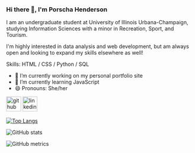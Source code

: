 ### Hi there 👋, I'm Porscha Henderson
I am an undergraduate student at University of Illinois Urbana-Champaign, studying Information Sciences with a minor in Recreation, Sport, and Tourism.

I'm highly interested in data analysis and web development, but am always open and looking to expand my skills elsewhere as well!

Skills: HTML / CSS / Python / SQL

- 🔭 I’m currently working on my personal portfolio site 
- 🌱 I’m currently learning JavaScript 
- 😄 Pronouns: She/her 


[<img src='https://cdn.jsdelivr.net/npm/simple-icons@3.0.1/icons/github.svg' alt='github' height='40'>](https://github.com/pjordan2)  [<img src='https://cdn.jsdelivr.net/npm/simple-icons@3.0.1/icons/linkedin.svg' alt='linkedin' height='40'>](https://www.linkedin.com/in/porschahend/)  

[![Top Langs](https://github-readme-stats.vercel.app/api/top-langs/?username=pjordan2)](https://github.com/anuraghazra/github-readme-stats)

![GitHub stats](https://github-readme-stats.vercel.app/api?username=pjordan2&show_icons=true)  

![GitHub metrics](https://metrics.lecoq.io/pjordan2)  


